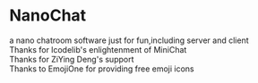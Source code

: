 # NanoChat
a nano chatroom software just for fun,including server and client <br>
Thanks for lcodelib's enlightenment of MiniChat <br>
Thanks for ZiYing Deng's support<br>
Thanks to EmojiOne for providing free emoji icons
